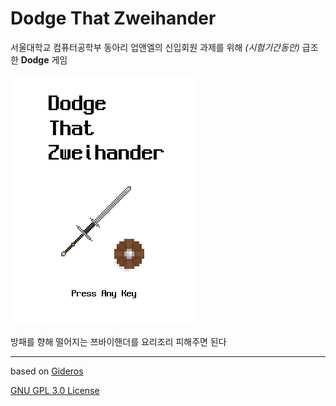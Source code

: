 # Dodge That Zweihander

서울대학교 컴퓨터공학부 동아리 업앤엘의 신입회원 과제를 위해 *(시험기간동안)* 급조한 **Dodge** 게임

![](mainscreen.png)

방패를 향해 떨어지는 쯔바이핸더를 요리조리 피해주면 된다

---

based on [Gideros](https://github.com/gideros/gideros)

[GNU GPL 3.0 License](LICENSE.md)